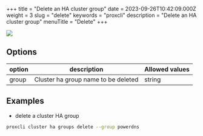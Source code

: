 +++
title = "Delete an HA cluster group"
date = 2023-09-26T10:42:09.000Z
weight = 3
slug = "delete"
keywords = "proxcli"
description = "Delete an HA cluster group"
menuTitle = "Delete"
+++


![](/images/proxcli_cluster_ha_groups_delete_help.png)

## Options

|option|description|Allowed values|
|---|---|---|
|group|Cluster ha group name to be deleted|string|


## Examples

- delete a cluster HA group

```bash
proxcli cluster ha groups delete --group powerdns
```

